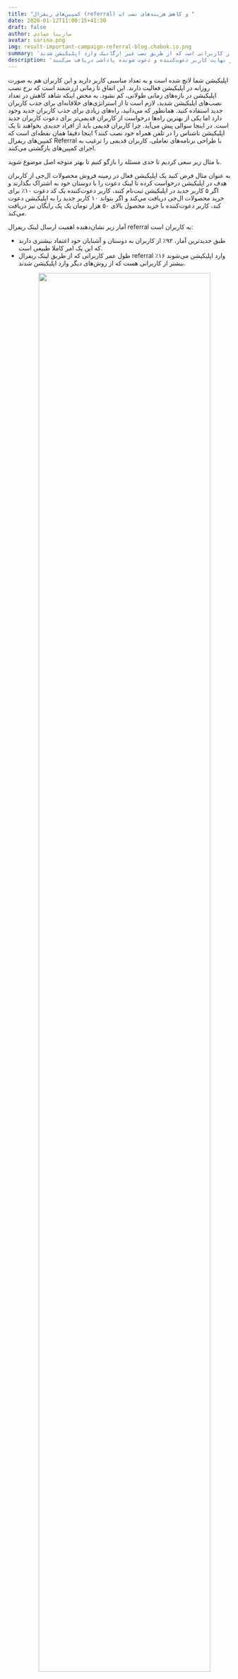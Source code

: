 ```yaml
---
title: "کمپین‌های ریفرال (referral) و کاهش هزینه‌های نصب اپ "
date: 2020-01-12T11:00:15+41:30
draft: false
author: سارینا عمادی
avatar: sarina.png
img: result-important-campaign-referral-blog.chabok.io.png
summary: 'هزینه نصب اپلیکیشن توسط کاربرانی که از طریق کمپین ریفرال، اپلیکیشن را نصب کردند کمتر از کاربرانی است که از طریق نصب غیر ارگانیک وارد اپلیکیشن شدند.'
description: 'کمپین ریفرال فرایندی است که در آن کاربران جدید به واسطه کاربران قدیمی وارد اپلیکیشن می‌شوند و در نهایت کاربر دعوت‌‌کننده و دعوت شونده پاداشی دریافت می‌‌کنند. '
---
```

<p>اپلیکیشن شما لانچ شده است و به تعداد مناسبی کاربر دارید و این کاربران هم به صورت روزانه در اپلیکیشن فعالیت دارند. این اتفاق تا زمانی ارزشمند است که نرخ نصب اپلیکیشن در بازه‌های زمانی طولانی، کم نشود. به محض اینکه شاهد کاهش در تعداد نصب‌های اپلیکیشن شدید، لازم است تا از استراتژی‌های خلاقانه‌ای برای جذب کاربران جدید استفاده کنید.
   همانطور که می‌دانید، راه‌های زیادی برای جذب کاربران جدید وجود دارد اما یکی از بهترین راه‌ها درخواست از کاربران قدیمی‌تر برای دعوت کاربران جدید است. در اینجا سوالی پیش می‌آید. چرا کاربران قدیمی باید از افراد جدیدی بخواهند تا یک اپلیکیشن ناشناس را در تلفن همراه خود نصب کنند؟‌
   اینجا دقیقا همان نقطه‌ای است که کمپین‌های ریفرال Referral با طراحی برنامه‌های تعاملی، کاربران قدیمی را ترغیب به اجرای کمپین‌های بازگشتی می‌کنند.
</p>
<p>با مثال زیر سعی کردیم تا حدی مسئله را بازگو کنیم تا بهتر متوجه اصل موضوع شوید.</p>

<p>
به عنوان مثال فرض کنید یک اپلیکیشن فعال در زمینه فروش محصولات ال‌جی از کاربران هدف در اپلیکیشن درخواست کرده تا لینک دعوت را با دوستان خود به اشتراک بگذارند و اگر ۵ کاربر جدید در اپلیکیشن ثبت‌نام کنند، کاربر دعوت‌کننده یک کد دعوت ۱۰٪ برای خرید محصولات ال‌جی دریافت مي‌کند و اگر بتواند  ۱۰ کاربر جدید را به اپلیکیشن دعوت کند، کاربر دعوت‌کننده با خرید محصول بالای ۵۰ هزار تومان یک پک رایگان نیز دریافت می‌کند.
</p>

آمار زیر نشان‌دهنده اهمیت ارسال لینک ریفرال referral به کاربران است:

<ul>

<li>طبق جدیدترین آمار، ۹۲٪ از کاربران به دوستان و آشنایان خود اعتماد بیشتری دارند که این  یک امر کاملا طبیعی است.</li>
<li>طول عمر کاربرانی که از طریق لینک ریفرال  referral وارد اپلیکیشن می‌شوند ۱۶٪ بیشتر از کاربرانی هست که از روش‌های دیگر وارد اپلیکیشن شدند.</li>
<p style="text-align: center;"><img width=90% src="http://uupload.ir/files/tjb1_statistics-referral-campaign-in-blog.chabok.io.png"/></p>
</ul>

معمولا کاربران از طریق پیشنهادات دوستان، <a href="https://blog.chabok.io/organicvsnonorganicinstall/">نصب‌های غیرارگانیک</a> و یا تبلیغات وارد اپلیکیشن می‌شوند و در آن ثبت‌نام و یا خرید می‌کنند که از سوی بیزینس نیاز به صرف وقت و هزینه زیادی است اما به کمک این روش، کاربران جدید راحت‌تر جذب اپلیکیشن می‌شوند و در نهایت رضایت کاربران قدیمی هم خواهیم داشت.
 یک روش کارآمد برای افزایش رضایت کاربران هدف در کنار جذب کاربران جدید، ارسال دعوت‌نامه‌ به کاربران فعال در اپلییکشن است که دوستان خود را به اپلیکیشن دعوت کنند، به نظرتان چه اتفاقی می‌افتد؟ با ریزش کاربران مواجه می‌شوند و یا جذب کاربران بیشتر؟؟

 <p>در بلاگ چابک، قصد داریم در خصوص؛ تاثیر ارسال کمپین‌های ریفرال  referral، دلیل اهمیت این کمپین‌ها نسبت به کمپین‌های دیگر، مزایای ارسال کمپین‌های ریفرال  و روش ارسال این کمپین‌ها صحبت کنیم.</p>


## کمپین‌ ریفرال referral در کسب‌وکارهای آنلاین چیست؟ (referral campaign)


 <p>به زبان بسیار ساده، برنامه‌های ریفرال فرآیندهایی هستند که در آن یک کاربر قدیمی سرویس، به افرادی که از آن سرویس استفاده نمی‌کنند پیشنهاد استفاده از سرویس را می دهند. در این فرآیند لازم است تا هر ۲ طرف سود ببرند. گرفتن اعتبار، تخفیف یا ارسال رایگان محصول از جمله آیتم‌هایی هستند که در کمپین‌های ریفرال به فرد دعوت کننده و دعوت شونده پیشنهاد می‌شوند. </p>
 <p style="text-align: center;"><img width=90% src="http://uupload.ir/files/ci2g_what-is-referral-campaign-in-blog.chabok.io.png"/></p>


## مزایای استفاده از کمپین‌های ریفرال referral در گرفتن نصب‌ برای اپلیکیشن


 اشتراک‌گذاری کمپین‌های ریفرال referral  تاثیر مثبتی در رشد و پیشرفت کسب و کارهای آنلاین دارد. کاربرانی که به واسطه لینک دعوت دوستان در اپلیکیشن عضو می‌شوند راحت‌تر از اعضای دیگر با اپلیکیشن تعامل (user engagement) برقرار می‌کنند. در کنار تمام این مزایا استفاده از کمپین‌های ریفرال (referral) مزیت‌های دیگری هم دارد که در ادامه آن‌ها را نام می‌بریم.

 <ul>
 <li>اجرا شدن کمپین‌های ریفرال  referral  در سیستم‌عامل‌ اندروید و آی‌او‌اس</li>
 <li>تعامل بهتر با کاربران قدیمی اپلیکیشن </li>
 <li>افزایش اعتماد و وفاداری کاربران به اپلیکیشن</li>
 <li>جذب کاربران جدید در ازای پرداخت هزینه کمتر</li>
 <li>افزایش انگیزه در کاربران برای share کردن اپلیکیشن با دوستان</li>
 <li>افزایش درآمد و بهبود فروش بیزینس</li>
 <li>جلوگیری از ریزش کاربران</li>
 <li>افزایش نرخ بازگشت کاربران قدیمی به اپلیکیشن</li>
 </ul>

 <p style="text-align: center;"><img width=90% src="http://uupload.ir/files/my1_benefits-using-referral-campaigns-in-getting-installed-for-app-in-blog.chabok.io.png"/></p>


## دلایل اهمیت کمپین‌های referral چیست؟


<p></p>از بین تمام فعالیت‌های تیم مارکتینگ، کمپین‌های ریفرال بیشترین قابلیت اندازه‌گیری اثربخشی را دارند. این کمپین‌‌ها می‌توانند به نسبت سایر فعالیت‌ها، تعداد کاربران فعال و وفادار بیشتری را جذب کنند. اجرای موفق کمپین ریفرال دقیقا شبیه این است که هر کدام از کاربران اپلیکیشن شما مثل یه شریک تجاری در فرآیند جذب کاربران جدید به شما کمک کنند.  از طرفی، استفاده از لینک دعوت دوستان در اپلیکیشن تاثیر زیادی در افزایش تعامل کاربران با اپلیکیشن می‌گذارد.

اپلیکیشن‌های بزرگی در دنیا همچون event ،TabbedOut ،amazon، Wish، Lyft و Headspace از  لینک دعوت دوستان در اپلیکیشن‌شان  برای ارتباط بهتر با کاربران و عوامل زیر استفاده می‌کنند:

<ul>
<li>افزایش اعتماد کاربران نسبت به اپلیکیشن

<p>استفاده از کمپین‌های ریفرال  Referral  تاثیر زیادی در افزایش اعتماد کاربران نسبت به اپلیکیشن ایجاد می‌کند. حدود ۹۲٪ از کاربران به کمپین‌های اعتماد می‌کنند که استفاده از اپلیکیشن را آشنایان خودشان  پیشنهاد دادند.
    وقتی کاربران برای اولین بار وارد اپلیکیشن می‌شوند اقدام به انجام فعالیتی در اپلیکیشن نمی‌کنند و مسلما کاربران دیگر را نیز تشویق به استفاده از اپلیکیشن نمی‌کننند، اما استفاده از این نوع کمیپن‌ها، کاربران را تشویق می‌کنند تا لینک را با دوستان و همکاران خود به اشتراک بگذارند و آن‌ها را تشویق به استفاده از اپلیکیشن کنند تا در کنار آن پاداشی از جمله کد تخفیف برای خرید محصولات بیشتر دریافت کنند.
</p>
</li>
<li>بهبود تعامل کاربران با اپلیکیشن </li>
<li>بازگشت سرمایه و بهبود آن </li>
<li>جذب کاربران جدید </li>
</ul>

## نکاتی برای راه‌اندازی کمپین‌های ریفرال در اپلیکیشن موبایل

<p>اغلب کاربران بدون انجام فرایندی اپلیکیشن  را ترک می‌کنند و تنها زمانی اقدام به انجام کاری در اپلیکیشن می‌کنند که مزیتی برای آن‌ها داشته باشد. اگر یک بیزینس برای هر فرد ثبت‌نام کننده در اپلیکیشن لینک دعوت منحصر به فردی ایجاد کند، بهتر می‌تواند متوجه شد هر کاربر از طریق چه لینکی وارد اپلیکیشن شده و چه  رفتاری از خود نشان داده است.</p>
<p>وقتی برای اولین بار کاربر در اپلیکیشن ثبت‌نام می‌کند و در آن فعال می‌شود، یک لینک منحصر به فرد را دریافت می‌کند.
    در این زمان فعالیت بیزینس آغاز می‌شود  و از طریق اپلیکیشن، لینک دعوت را در اختیار کاربران فعال اپلیکیشن قرار می‌دهد تا هر کاربر لینک را با دوستان و آشنایان خود به اشتراک بگذارند و کاربران مختلف ترغیب به استفاده از اپلیکیشن بگیرند تا هر دو نفر پاداش یا کد تخفیفی برای خرید محصول یا خدمات دریافت کنند.</p>

<p>روند کلی دعوت دوستان به اپلیکیشن را توضیح دادیم در ادامه جزئی‌تر به این بخش می‌پردازیم:</p>

<p style="text-align: center;"><img width=90% src="http://uupload.ir/files/61ks_nowrefer-a-friend-buy-more-products-cost-free.jpg"/></p>

<ul>
<li>انتخاب درست کاربران اپلیکیشن
<p>انتخاب تمام کاربران در یک بیزینس کار عاقلانه‌ای نیست بلکه باید کاربرانی که فعال هستند و مشارکت بیشتری با اپلیکیشن یا شبکه اجتماعی دارند به عنوان کاربر فعال  انتخاب شوند.</p>
</li>
<li>ایجاد انگیزه در کاربران
<p>یکی از مراحل مهم در هر اپلیکیشن ایجاد انگیزه در کاربران است. کاربران معمولا با اپلیکیشن‌هایی تعامل برقرار می‌کنند که محصول بهتر، خدمات و یا امکانات بیشتر، کد تخفیف برای خرید یک محصول  در اختیار کاربران قرار دهد و آن‌ها را تشویق کند تا از اپلیکیشن استفاده کنند که ایجاد انگیزه در هر بیزینسی با کسب و کار دیگر متفاوت است.</p>
</li>
<p>به عنوان مثال یک بیزینس تصمیم دارد تمام محصولات ال‌جی را با تخفیف ۵٪  بفروشد و گفته کسانی که در اپلیکیشن ثبت‌نام کردند علاوه بر این کد، کد تخفیف ۱۰٪ برای خرید این محصول دریافت خواهند کرد، در نتیجه کاربران بیشتری مشتاق می‌شوند از اپلیکیشن خرید کنند و حتی ممکن است آن را با دوستان خود اشتراک بگذارند.</p>
<li>
متقاعد کردن کاربران برای استفاده از referral
<p>قبل از ساخت لینک referral  باید هدف خود را صراحتا برای کاربران توضیح دهید و اعلام کنید که چه‌طور هر کاربر باید از این لینک برای دریافت کد یا لینک تخفیف استفاده کند.</p>
</li>
<li> دعوت دوستان و اشتراک‌ گذاری لینک دعوت دوستان
<p>هر کاربر برای اینکه بتواند لینک دعوت را با دوستان اشتراک بگذارد و کد تخفیف دریافت کند نیاز به ایجاد لینک دعوت دارد. این مرحله به سادگی ایجاد نمی‌شود بلکه کاربر باید در وهله اول در اپلیکیشن ثبت‌نام کند و لینک را در شبکه‌های اجتماعی مختلف با دوستان خود به اشتراک بگذارد. لینک دعوت برای هر شخص منحصر به فرد است و  با لینک دعوت فرد دیگر متفاوت است. توجه داشته باشید این لینک در تمام مراحل انجام فرایند در اپلیکیشن ثابت است و در صورتی قابل تغییر است که فرد دعوت‌کننده مجدد در اپلیکیشن با هویت جدید ثبت‌نام کند.</p>
</li>
<li>ورود کاربر جدید با لینک دعوت
<p>کاربران وقتی برای اولین بار با لینک دعوت فرد دعوت‌کننده وارد اپلیکیشن می‌شوند و قصد دارند رفتاری از خود در اپلیکیشن نشان دهند، به طور مثال قصد خرید از اپلیکیشن را دارند پس از طریق آن لینک وارد اپلیکیشن شده و در ازای ثبت‌نام کاربر در اپ، کاربر دعوت‌کننده برای خرید محصولات دیگر به هر شکلی کد تخفیفی دریافت خواهد کرد.</p>
</li>
<p style="font-weight:bold;color:#008000">نکته مهم:</p>
<p>فراموش نکنید در صورتی کاربر دعوت‌کننده، کد تخفیف برای خرید محصول دریافت می‌کند که لینک را حتما با دیگر کاربران به اشتراک گذاشته باشد و کاربران نیز از طریق همان لینک ارسال شده وارد اپلیکیشن شده باشند.</p>
<li>اشتراک‌گذاری لینک دعوت دوستان در شبکه‌های اجتماعی
<p>بعد از ثبت‌نام در اپلیکیشن تمامی کاربران لینک دعوت دوستان را دریافت می‌کنند و می‌توانند آن را در شبکه‌های اجتماعی مختلف به اشتراک بگذارند تا  کاربران بیشتری را به اپلیکیشن دعوت کنند.</p>
</ul>

## نتیجه‌گیری

<p> بیزینس‌ها در تلاش هستند با کمترین هزینه کاربران جدید را جذب اپلیکیشن کنند تا  تعامل بهتری با آنان برقرار کنند. همانطور که مشخص است جذب کاربران جدید در چند سال اخیر حدود ۵۰٪ افزایش پیدا کرده پس راهکار برای جذب کاربر بیشتر چیست؟
   یکی از راه‌های به صرفه، استفاده از کاربران فعلی اپلیکیشن برای جذب کاربران جدید است. با این کار، هزینه جذب کاربران جدید تاحدی کم می‌شود و کاربران فعال اپلیکیشن هم تشویق به استفاده از اپلیکیشن می‌گیرند و در نهایت ممکن است کاربرانی که به هر دلیل اپلیکیشن را پاک کردند به اپ عودت پیدا کنند.
</p>



<p style="text-align: center;">
 <a style="display: inline-block; text-align: center; border-radius: 40px; background: #4285f4; color: white !important; padding: 7px 25px; margin-right: 15px; cursor: pointer; transition: all 0.25s ease;" href="https://doc.chabok.io/android/tracker.html?_ga=2.145410804.1727367285.1578743282-644383112.1578743282#%DB%B6-%D9%82%D8%A7%D8%A8%D9%84%DB%8C%D8%AA-%D8%AF%D8%B9%D9%88%D8%AA-%D8%AF%D9%88%D8%B3%D8%AA%D8%A7%D9%86"> قابلیت دعوت دوستان را چه‌طور در نسخه اندروید راه‌اندازی کنیم؟</a>
</p>